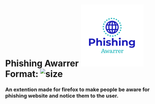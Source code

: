 # Phishing Awarrer ![Phishing Awarrer Logo](/logo.png) Format: ![size](10)



### An extention made for firefox to make people be aware for phishing website and notice them to the user.
